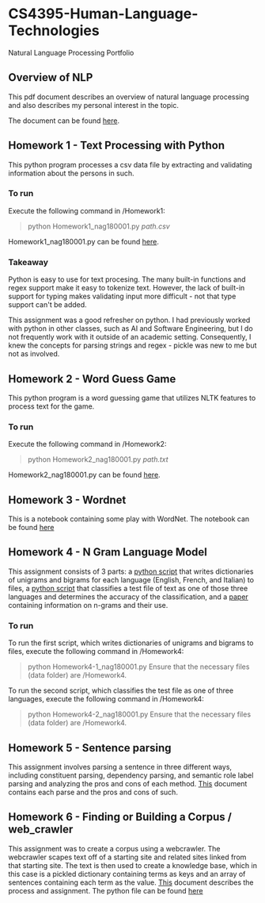 # CS4395-Human-Language-Technologies
Natural Language Processing Portfolio

## Overview of NLP
This pdf document describes an overview of natural language processing and also describes my personal interest in the topic.

The document can be found [here](https://github.com/NoahAGonzales/CS4395-Human-Language-Technologies/blob/18a6401e5b0cacc9d8d76f95f4aaa12601676591/Overview_of_NLP.pdf).

## Homework 1 - Text Processing with Python
This python program processes a csv data file by extracting and validating information about the persons in such.

### To run
Execute the following command in /Homework1:
> python Homework1_nag180001.py *path.csv*

Homework1_nag180001.py can be found [here](https://github.com/NoahAGonzales/CS4395-Human-Language-Technologies/blob/03f8d9fa7e4305c78397c615cd8d086383db9301/Homework1/Homework1_nag180001.py).

### Takeaway
Python is easy to use for text procesing. 
The many built-in functions and regex support make it easy to tokenize text.
However, the lack of built-in support for typing makes validating input more difficult - not that type support can't be added.

This assignment was a good refresher on python.
I had previously worked with python in other classes, such as AI and Software Engineering, but I do not frequently work with it outside of an academic setting.
Consequently, I knew the concepts for parsing strings and regex - pickle was new to me but not as involved.

## Homework 2 - Word Guess Game
This python program is a word guessing game that utilizes NLTK features to process text for the game.

### To run
Execute the following command in /Homework2:
> python Homework2_nag180001.py *path.txt*

Homework2_nag180001.py can be found [here](https://github.com/NoahAGonzales/CS4395-Human-Language-Technologies/blob/21e50defca4c63080bb6f54d82e7bb5567324c86/Homework2/Homework2_nag180001.py).


## Homework 3 - Wordnet
This is a notebook containing some play with WordNet.
The notebook can be found [here](https://github.com/NoahAGonzales/CS4395-Human-Language-Technologies/blob/129340376f09cbc09028c70dad6e6191b16bf686/Homework3/HLT3_nag180001.ipynb)


## Homework 4 - N Gram Language Model
This assignment consists of 3 parts: a [python script](https://github.com/NoahAGonzales/CS4395-Human-Language-Technologies/blob/b73221efc7121e7ad271c3bd6b00f95a8a226477/Homework4/Homework4-1_nag180001.py) that writes dictionaries of unigrams and bigrams for each language (English, French, and Italian) to files, a [python script](https://github.com/NoahAGonzales/CS4395-Human-Language-Technologies/blob/b73221efc7121e7ad271c3bd6b00f95a8a226477/Homework4/Homework4-2_nag180001.py) that classifies a test file of text as one of those three languages and determines the accuracy of the classification, and a [paper](https://github.com/NoahAGonzales/CS4395-Human-Language-Technologies/blob/b73221efc7121e7ad271c3bd6b00f95a8a226477/Homework4/Homework4-3_nag180001.pdf) containing information on n-grams and their use.

### To run
To run the first script, which writes dictionaries of unigrams and bigrams to files, execute the following command in /Homework4:
> python Homework4-1_nag180001.py
Ensure that the necessary files (data folder) are /Homework4.


To run the second script, which classifies the test file as one of three languages, execute the following command in /Homework4:
> python Homework4-2_nag180001.py
Ensure that the necessary files (data folder) are /Homework4.

## Homework 5 - Sentence parsing
This assignment involves parsing a sentence in three different ways, including constituent parsing, dependency parsing, and semantic role label parsing and analyzing the pros and cons of each method. [This](https://github.com/NoahAGonzales/CS4395-Human-Language-Technologies/blob/362e742b2f1b7cda775642c4b2a0e1db9499bbbd/Homework5/Homework5_nag180001.pdf) document contains each parse and the pros and cons of such.

## Homework 6 - Finding or Building a Corpus / web_crawler
This assignment was to create a corpus using a webcrawler.
The webcrawler scapes text off of a starting site and related sites linked from that starting site.
The text is then used to create a knowledge base, which in this case is a pickled dictionary containing terms as keys and an array of sentences containing each term as the value. [This]() document describes the process and assignment.
The python file can be found [here]()